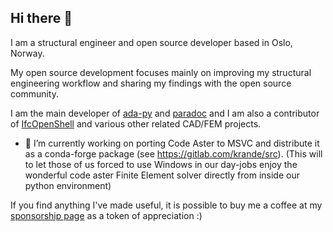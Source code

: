 ## Hi there 👋

I am a structural engineer and open source developer based in Oslo, Norway.

My open source development focuses mainly on improving my structural engineering workflow and sharing my findings with the open source community.

I am the main developer of [ada-py](https://github.com/Krande/adapy) and [paradoc](https://github.com/Krande/paradoc) and I am also a contributor of [IfcOpenShell](https://github.com/IfcOpenShell/IfcOpenShell) and various other related CAD/FEM projects.

- 🔭 I’m currently working on porting Code Aster to MSVC and distribute it as a conda-forge package (see https://gitlab.com/krande/src).
  (This will to let those of us forced to use Windows in our day-jobs enjoy the wonderful code aster Finite Element solver directly from inside our python environment)

If you find anything I've made useful, it is possible to buy me a coffee at my [sponsorship page](https://github.com/sponsors/Krande) as a token of appreciation :)


<!--
**Krande/Krande** is a ✨ _special_ ✨ repository because its `README.md` (this file) appears on your GitHub profile.

Here are some ideas to get you started:

- 🔭 I’m currently working on ...
- 🌱 I’m currently learning ...
- 👯 I’m looking to collaborate on ...
- 🤔 I’m looking for help with ...
- 💬 Ask me about ...
- 📫 How to reach me: ...
- 😄 Pronouns: ...
- ⚡ Fun fact: ...
-->
